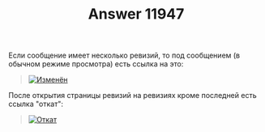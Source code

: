 ﻿---
title: "Answer 11947"
se.owner.user_id: 176217
se.owner.display_name: "αλεχολυτ"
se.owner.link: "https://ru.meta.stackoverflow.com/users/176217/%ce%b1%ce%bb%ce%b5%cf%87%ce%bf%ce%bb%cf%85%cf%84"
se.answer_id: 11947
se.question_id: 11946
se.post_type: answer
se.is_accepted: True
---
<p>Если сообщение имеет несколько ревизий, то под сообщением (в обычном режиме просмотра) есть ссылка на это:</p>
<blockquote>
<p><a href="https://i.stack.imgur.com/tN67E.png" rel="nofollow noreferrer"><img src="https://i.stack.imgur.com/tN67E.png" alt="Изменён" /></a></p>
</blockquote>
<p>После открытия страницы ревизий на ревизиях кроме последней есть ссылка &quot;откат&quot;:</p>
<blockquote>
<p><a href="https://i.stack.imgur.com/eS4ja.png" rel="nofollow noreferrer"><img src="https://i.stack.imgur.com/eS4ja.png" alt="Откат" /></a></p>
</blockquote>
